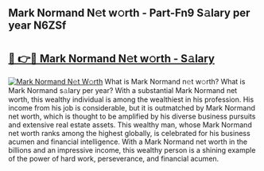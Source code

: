 ## Mark Normand N𝚎t w𝚘rth - Part-Fn9 S𝚊lary per year N6ZSf

# <h2><a href="http://gc021fx.nevu.top/?p=Mark+Normand">🔗 👉🔴 Mark Normand N𝚎t w𝚘rth - S𝚊lary</a></h2>

[![Mark Normand N𝚎t W𝚘rth](https://i.imgur.com/Oavwk0R.jpeg)](http://gc021fx.nevu.top/?p=Mark+Normand)
What is Mark Normand n𝚎t w𝚘rth? What is Mark Normand s𝚊lary per year?
With a substantial Mark Normand net worth, this wealthy individual is among the wealthiest in his profession. His income from his job is considerable, but it is outmatched by Mark Normand net worth, which is thought to be amplified by his diverse business pursuits and extensive real estate assets. This wealthy man, whose Mark Normand net worth ranks among the highest globally, is celebrated for his business acumen and financial intelligence. With a Mark Normand net worth in the billions and an impressive income, this wealthy person is a shining example of the power of hard work, perseverance, and financial acumen.
